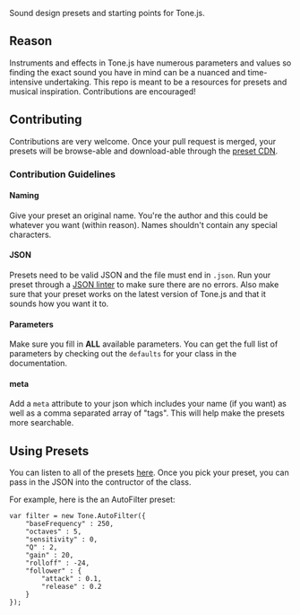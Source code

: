 Sound design presets and starting points for Tone.js. 

## Reason

Instruments and effects in Tone.js have numerous parameters and values so finding the exact sound you have in mind can be a nuanced and time-intensive undertaking. This repo is meant to be a resources for presets and musical inspiration. Contributions are encouraged!

## Contributing

Contributions are very welcome. Once your pull request is merged, your presets will be browse-able and download-able through the [preset CDN](http://preset.tonejs.org). 

### Contribution Guidelines

#### Naming

Give your preset an original name. You're the author and this could be whatever you want (within reason). Names shouldn't contain any special characters.  

#### JSON

Presets need to be valid JSON and the file must end in `.json`. Run your preset through a [JSON linter](http://jsonlint.com/) to make sure there are no errors. Also make sure that your preset works on the latest version of Tone.js and that it sounds how you want it to. 

#### Parameters

Make sure you fill in **ALL** available parameters. You can get the full list of parameters by checking out the `defaults` for your class in the documentation. 

#### meta

Add a `meta` attribute to your json which includes your name (if you want) as well as a comma separated array of "tags". This will help make the presets more searchable.

## Using Presets

You can listen to all of the presets [here](). Once you pick your preset, you can pass in the JSON into the contructor of the class. 

For example, here is the an AutoFilter preset:

```
var filter = new Tone.AutoFilter({
	"baseFrequency" : 250,
	"octaves" : 5,
	"sensitivity" : 0,
	"Q" : 2,
	"gain" : 20,
	"rolloff" : -24,
	"follower" : {
		"attack" : 0.1,
		"release" : 0.2
	}
});
```